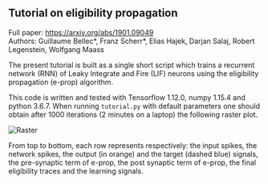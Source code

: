 ## Tutorial on eligibility propagation
Full paper: https://arxiv.org/abs/1901.09049  
Authors: Guillaume Bellec\*, Franz Scherr\*, Elias Hajek, Darjan Salaj, Robert Legenstein, Wolfgang Maass

The present tutorial is built as a single short script which trains a recurrent network (RNN) of Leaky Integrate and Fire (LIF) neurons
using the eligibility propagation (e-prop) algorithm.

This code is written and tested with Tensorflow 1.12.0, numpy 1.15.4 and python 3.6.7.
When running `tutorial.py` with default parameters one should obtain after 1000 iterations (2 minutes on a laptop) the following raster plot.

![Raster](raster.jpg)

From top to bottom, each row represents respectively:
the input spikes, the network spikes, the output (in orange) and the target (dashed blue) signals,
the pre-synaptic term of e-prop, the post synaptic term of e-prop, the final eligibility traces and the learning signals.
